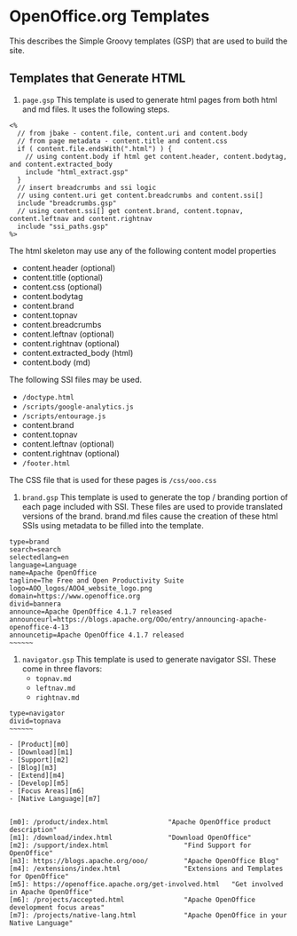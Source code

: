 # OpenOffice.org Templates

This describes the Simple Groovy templates (GSP) that are used to build the site.

## Templates that Generate HTML

1. `page.gsp`
   This template is used to generate html pages from both html and md files. It uses the following steps.

```
<%
  // from jbake - content.file, content.uri and content.body
  // from page metadata - content.title and content.css
  if ( content.file.endsWith(".html") ) {
    // using content.body if html get content.header, content.bodytag, and content.extracted_body
    include "html_extract.gsp"
  }
  // insert breadcrumbs and ssi logic
  // using content.uri get content.breadcrumbs and content.ssi[]
  include "breadcrumbs.gsp"
  // using content.ssi[] get content.brand, content.topnav, content.leftnav and content.rightnav
  include "ssi_paths.gsp"
%>
```
   The html skeleton may use any of the following content model properties
   - content.header (optional)
   - content.title (optional)
   - content.css (optional)
   - content.bodytag
   - content.brand
   - content.topnav
   - content.breadcrumbs
   - content.leftnav (optional)
   - content.rightnav (optional)
   - content.extracted_body (html)
   - content.body (md)

   The following SSI files may be used.
   - `/doctype.html`
   - `/scripts/google-analytics.js`
   - `/scripts/entourage.js`
   - content.brand
   - content.topnav
   - content.leftnav (optional)
   - content.rightnav (optional)
   - `/footer.html`

   The CSS file that is used for these pages is `/css/ooo.css`
   
1. `brand.gsp`
   This template is used to generate the top / branding portion of each page included with SSI.
   These files are used to provide translated versions of the brand.
   brand.md files cause the creation of these html SSIs using metadata to be filled into the template.

```
type=brand
search=search
selectedlang=en
language=Language
name=Apache OpenOffice
tagline=The Free and Open Productivity Suite
logo=AOO_logos/AOO4_website_logo.png
domain=https://www.openoffice.org
divid=bannera
announce=Apache OpenOffice 4.1.7 released
announceurl=https://blogs.apache.org/OOo/entry/announcing-apache-openoffice-4-13
announcetip=Apache OpenOffice 4.1.7 released
~~~~~~
```

1. `navigator.gsp`
   This template is used to generate navigator SSI. These come in three flavors:
   * `topnav.md`
   * `leftnav.md`
   * `rightnav.md`

```
type=navigator
divid=topnava
~~~~~~
    
- [Product][m0]
- [Download][m1]
- [Support][m2]
- [Blog][m3]
- [Extend][m4]
- [Develop][m5]
- [Focus Areas][m6]
- [Native Language][m7]
    
    
[m0]: /product/index.html				"Apache OpenOffice product description"
[m1]: /download/index.html				"Download OpenOffice"
[m2]: /support/index.html 			     	"Find Support for OpenOffice"
[m3]: https://blogs.apache.org/ooo/			"Apache OpenOffice Blog"
[m4]: /extensions/index.html				"Extensions and Templates for OpenOffice"
[m5]: https://openoffice.apache.org/get-involved.html	"Get involved in Apache OpenOffice"
[m6]: /projects/accepted.html				"Apache OpenOffice development focus areas"
[m7]: /projects/native-lang.html		 	"Apache OpenOffice in your Native Language"
```